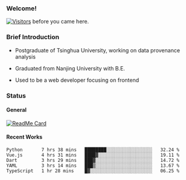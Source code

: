 ### Welcome!

[![Visitors](https://visitor-badge.laobi.icu/badge?page_id=HermitSun.HermitSun)]() before you came here.

### Brief Introduction

- Postgraduate of Tsinghua University, working on data provenance analysis

- Graduated from Nanjing University with B.E.

- Used to be a web developer focusing on frontend

### Status

#### General

[![ReadMe Card](https://github-readme-stats.hermitsun.vercel.app/api?username=HermitSun&count_private=true&show_icons=true)]()

#### Recent Works

<!--START_SECTION:waka-->
```text
Python       7 hrs 38 mins   ████████░░░░░░░░░░░░░░░░░   32.24 % 
Vue.js       4 hrs 31 mins   ████▓░░░░░░░░░░░░░░░░░░░░   19.11 % 
Dart         3 hrs 29 mins   ███▓░░░░░░░░░░░░░░░░░░░░░   14.72 % 
YAML         3 hrs 14 mins   ███▒░░░░░░░░░░░░░░░░░░░░░   13.67 % 
TypeScript   1 hr 28 mins    █▓░░░░░░░░░░░░░░░░░░░░░░░   06.25 % 
```
<!--END_SECTION:waka-->
